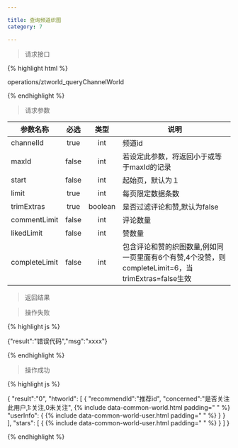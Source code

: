 ```yaml
---

title: 查询频道织图
category: 7

---
```


> 请求接口

{% highlight html %}

operations/ztworld_queryChannelWorld

{% endhighlight %}

> 请求参数

|参数名称			|必选		|类型		|说明									
|-------------------|:---------:|:---------:|--------------------------------------------
|channelId			|true		|int		|频道id
|maxId				|false		|int		|若设定此参数，将返回小于或等于maxId的记录
|start				|false		|int		|起始页，默认为１
|limit				|true		|int		|每页限定数据条数
|trimExtras			|true		|boolean	|是否过滤评论和赞,默认为false
|commentLimit		|false		|int		|评论数量
|likedLimit			|false		|int		|赞数量
|completeLimit		|false		|int		|包含评论和赞的织图数量,例如同一页里面有6个有赞,4个没赞，则completeLimit=6，当trimExtras=false生效


> 返回结果

> 操作失败

{% highlight js %}

{"result":"错误代码","msg":"xxxx"}

{% endhighlight %}

> 操作成功

{% highlight js %}

{
	"result":"0", 
	"htworld":
	[
		{
			"recommendId":"推荐id",
			"concerned":"是否关注此用户,1:关注,0未关注",
			{% include data-common-world.html padding="			" %}
			"userInfo":
			{
				{% include data-common-world-user.html padding="				" %}
			}
		}
	],
	"stars":
	[
		{
			{% include data-common-world-user.html padding="			" %}
		}
	]
}

{% endhighlight %}
